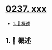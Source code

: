# [0237. xxx](https://github.com/Tdahuyou/TNotes.leetcode/tree/main/notes/0237.%20xxx)

<!-- region:toc -->

- [1. 📝 概述](#1--概述)

<!-- endregion:toc -->

## 1. 📝 概述
